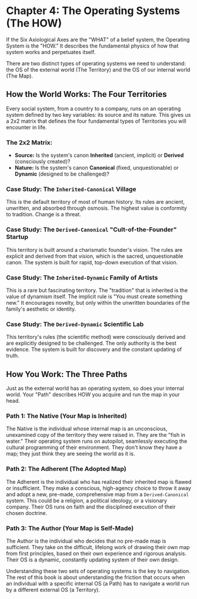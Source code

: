 # Chapter 4: The Operating Systems (The HOW)

If the Six Axiological Axes are the "WHAT" of a belief system, the Operating System is the "HOW." It describes the fundamental physics of how that system works and perpetuates itself.

There are two distinct types of operating systems we need to understand: the OS of the external world (The Territory) and the OS of our internal world (The Map).

## How the World Works: The Four Territories

Every social system, from a country to a company, runs on an operating system defined by two key variables: its source and its nature. This gives us a 2x2 matrix that defines the four fundamental types of Territories you will encounter in life.

### The 2x2 Matrix:
*   **Source:** Is the system's canon **Inherited** (ancient, implicit) or **Derived** (consciously created)?
*   **Nature:** Is the system's canon **Canonical** (fixed, unquestionable) or **Dynamic** (designed to be challenged)?

### Case Study: The `Inherited-Canonical` Village
This is the default territory of most of human history. Its rules are ancient, unwritten, and absorbed through osmosis. The highest value is conformity to tradition. Change is a threat.

### Case Study: The `Derived-Canonical` "Cult-of-the-Founder" Startup
This territory is built around a charismatic founder's vision. The rules are explicit and derived from that vision, which is the sacred, unquestionable canon. The system is built for rapid, top-down execution of that vision.

### Case Study: The `Inherited-Dynamic` Family of Artists
This is a rare but fascinating territory. The "tradition" that is inherited is the value of dynamism itself. The implicit rule is "You must create something new." It encourages novelty, but only within the unwritten boundaries of the family's aesthetic or identity.

### Case Study: The `Derived-Dynamic` Scientific Lab
This territory's rules (the scientific method) were consciously derived and are explicitly designed to be challenged. The only authority is the best evidence. The system is built for discovery and the constant updating of truth.

## How You Work: The Three Paths

Just as the external world has an operating system, so does your internal world. Your "Path" describes HOW you acquire and run the map in your head.

### Path 1: The Native (Your Map is Inherited)
The Native is the individual whose internal map is an unconscious, unexamined copy of the territory they were raised in. They are the "fish in water." Their operating system runs on autopilot, seamlessly executing the cultural programming of their environment. They don't know they have a map; they just think they are seeing the world as it is.

### Path 2: The Adherent (The Adopted Map)
The Adherent is the individual who has realized their inherited map is flawed or insufficient. They make a conscious, high-agency choice to throw it away and adopt a new, pre-made, comprehensive map from a `Derived-Canonical` system. This could be a religion, a political ideology, or a visionary company. Their OS runs on faith and the disciplined execution of their chosen doctrine.

### Path 3: The Author (Your Map is Self-Made)
The Author is the individual who decides that no pre-made map is sufficient. They take on the difficult, lifelong work of drawing their own map from first principles, based on their own experience and rigorous analysis. Their OS is a dynamic, constantly updating system of their own design.

Understanding these two sets of operating systems is the key to navigation. The rest of this book is about understanding the friction that occurs when an individual with a specific internal OS (a Path) has to navigate a world run by a different external OS (a Territory).
